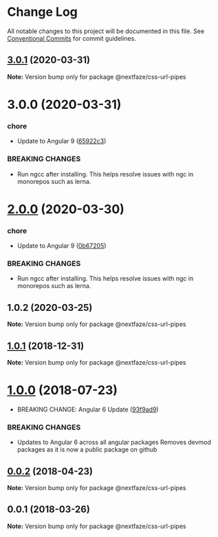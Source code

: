 # Change Log

All notable changes to this project will be documented in this file.
See [Conventional Commits](https://conventionalcommits.org) for commit guidelines.

## [3.0.1](https://github.com/NextFaze/npm-modules/compare/@nextfaze/css-url-pipes@3.0.0...@nextfaze/css-url-pipes@3.0.1) (2020-03-31)

**Note:** Version bump only for package @nextfaze/css-url-pipes





# 3.0.0 (2020-03-31)


### chore

* Update to Angular 9 ([65922c3](https://github.com/NextFaze/npm-modules/commit/65922c3b464f9f035f38e3bc8dc07a063f7fd501))


### BREAKING CHANGES

* Run ngcc after installing.
This helps resolve issues with ngc in monorepos such as lerna.





# [2.0.0](https://github.com/NextFaze/npm-modules/compare/@nextfaze/css-url-pipes@1.0.2...@nextfaze/css-url-pipes@2.0.0) (2020-03-30)


### chore

* Update to Angular 9 ([0b67205](https://github.com/NextFaze/npm-modules/commit/0b67205e48aae8a496f85f1bdff945e29c375bf0))


### BREAKING CHANGES

* Run ngcc after installing.
This helps resolve issues with ngc in monorepos such as lerna.





## 1.0.2 (2020-03-25)

**Note:** Version bump only for package @nextfaze/css-url-pipes





## [1.0.1](https://gitlab.nextfaze.com/nextfaze/npm-modules/compare/@nextfaze/css-url-pipes@1.0.0...@nextfaze/css-url-pipes@1.0.1) (2018-12-31)

**Note:** Version bump only for package @nextfaze/css-url-pipes





<a name="1.0.0"></a>
# [1.0.0](https://gitlab.nextfaze.com/nextfaze/npm-modules/compare/@nextfaze/css-url-pipes@0.0.2...@nextfaze/css-url-pipes@1.0.0) (2018-07-23)


* BREAKING CHANGE: Angular 6 Update ([93f9ad9](https://gitlab.nextfaze.com/nextfaze/npm-modules/commit/93f9ad9))


### BREAKING CHANGES

* Updates to Angular 6 across all angular packages
Removes devmod packages as it is now a public package on github




<a name="0.0.2"></a>
## [0.0.2](https://gitlab.nextfaze.com/nextfaze/npm-modules/compare/@nextfaze/css-url-pipes@0.0.1...@nextfaze/css-url-pipes@0.0.2) (2018-04-23)




**Note:** Version bump only for package @nextfaze/css-url-pipes

<a name="0.0.1"></a>
## 0.0.1 (2018-03-26)




**Note:** Version bump only for package @nextfaze/css-url-pipes
